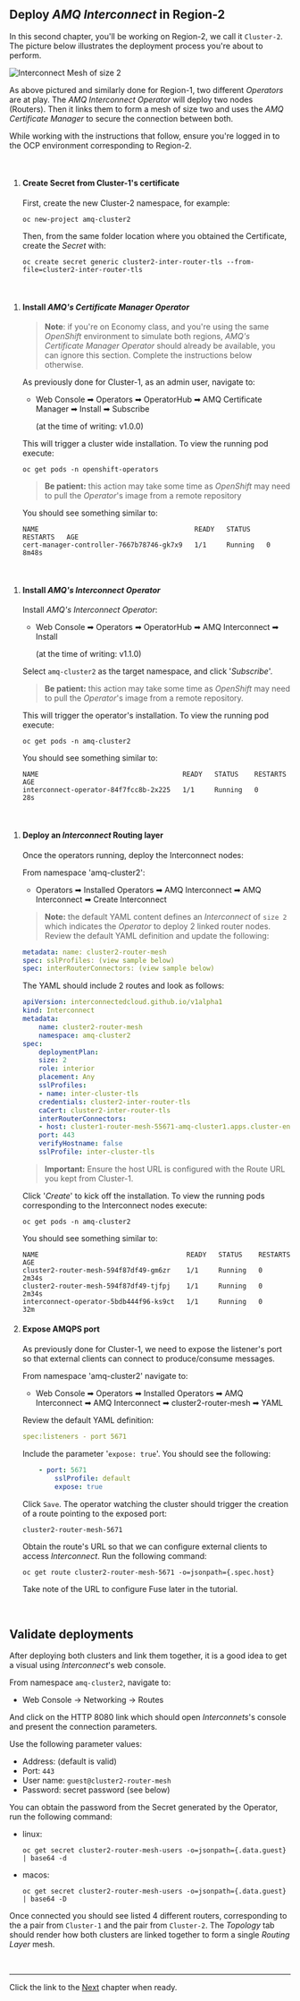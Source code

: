 ## Deploy *AMQ Interconnect* in Region-2

In this second chapter, you'll be working on Region-2, we call it `Cluster-2`. The picture below illustrates the deployment process you're about to perform. 


![](./images/region-2-intro.png "Interconnect Mesh of size 2")


As above pictured and similarly done for Region-1, two different *Operators* are at play. The *AMQ Interconnect Operator* will deploy two nodes (Routers). Then it links them to form a mesh of size two and uses the *AMQ Certificate Manager* to secure the connection between both. 

While working with the instructions that follow, ensure you're logged in to the OCP environment corresponding to Region-2.

<br/>


1. #### Create Secret from Cluster-1's certificate

	First, create the new Cluster-2 namespace, for example:

	   oc new-project amq-cluster2

	Then, from the same folder location where you obtained the Certificate, create the *Secret* with:

	   oc create secret generic cluster2-inter-router-tls --from-file=cluster2-inter-router-tls

<br/>

1. #### Install *AMQ's Certificate Manager Operator*

	>**Note**: if you're on Economy class, and you're using the same *OpenShift* environment to simulate both regions, *AMQ's Certificate Manager Operator* should already be available, you can ignore this section. Complete the instructions below otherwise.

	As previously done for Cluster-1, as an admin user, navigate to:

	 - Web Console ➡ Operators ➡ OperatorHub ➡ AMQ Certificate Manager ➡ Install ➡ Subscribe

		(at the time of writing: v1.0.0)

	This will trigger a cluster wide installation. To view the running pod execute:

	   oc get pods -n openshift-operators

	>**Be patient:** this action may take some time as *OpenShift* may need to pull the *Operator*'s image from a remote repository

	You should see something similar to:

	```
	NAME                                       READY   STATUS    RESTARTS   AGE
	cert-manager-controller-7667b78746-gk7x9   1/1     Running   0          8m48s
	```

<br/>

1. #### Install *AMQ's Interconnect Operator*

	Install *AMQ's Interconnect Operator*:

	- Web Console ➡ Operators ➡ OperatorHub ➡ AMQ Interconnect ➡ Install 

		(at the time of writing: v1.1.0)

	Select `amq-cluster2` as the target namespace, and click '*Subscribe*'.

	>**Be patient:** this action may take some time as *OpenShift* may need to pull the *Operator*'s image from a remote repository.

	This will trigger the operator's installation. To view the running pod execute:

	   oc get pods -n amq-cluster2

	You should see something similar to:
	```
	NAME                                    READY   STATUS    RESTARTS   AGE
	interconnect-operator-84f7fcc8b-2x225   1/1     Running   0          28s
	```

<br/>


1. #### Deploy an *Interconnect* Routing layer

	Once the operators running, deploy the Interconnect nodes:

	From namespace 'amq-cluster2':

	- Operators ➡ Installed Operators ➡ AMQ Interconnect ➡ AMQ Interconnect ➡ Create Interconnect

	>**Note:** the default YAML content defines an *Interconnect* of `size 2` which indicates the *Operator* to deploy 2 linked router nodes.
	Review the default YAML definition and update the following:

	```yaml
	metadata: name: cluster2-router-mesh
	spec: sslProfiles: (view sample below)
	spec: interRouterConnectors: (view sample below)
	```

	The YAML should include 2 routes and look as follows:

	```yaml
	apiVersion: interconnectedcloud.github.io/v1alpha1
	kind: Interconnect
	metadata:
		name: cluster2-router-mesh
		namespace: amq-cluster2
	spec:
		deploymentPlan:
		size: 2
		role: interior
		placement: Any
		sslProfiles:
		- name: inter-cluster-tls
		credentials: cluster2-inter-router-tls
		caCert: cluster2-inter-router-tls
		interRouterConnectors:
		- host: cluster1-router-mesh-55671-amq-cluster1.apps.cluster-env.env.example.opentlc.com
		port: 443
		verifyHostname: false
		sslProfile: inter-cluster-tls
	```

	>**Important:**
		Ensure the host URL is configured with the Route URL you kept from Cluster-1.


	Click '*Create*' to kick off the installation. To view the running pods corresponding to the Interconnect nodes execute:

	   oc get pods -n amq-cluster2

	You should see something similar to:

	```
	NAME                                     READY   STATUS    RESTARTS   AGE
	cluster2-router-mesh-594f87df49-gm6zr    1/1     Running   0          2m34s
	cluster2-router-mesh-594f87df49-tjfpj    1/1     Running   0          2m34s
	interconnect-operator-5bdb444f96-ks9ct   1/1     Running   0          32m
	```

1. #### Expose AMQPS port

	As previously done for Cluster-1, we need to expose the listener's port so that external clients can connect to produce/consume messages.

	From namespace 'amq-cluster2' navigate to:

	- Web Console ➡ Operators ➡ Installed Operators ➡ AMQ Interconnect ➡ AMQ Interconnect ➡ cluster2-router-mesh ➡ YAML

	Review the default YAML definition:

	```yaml
	spec:listeners - port 5671
	```
	Include the parameter '`expose: true`'. You should see the following:

	```yaml
		- port: 5671
			sslProfile: default
			expose: true
	```
	Click `Save`. The operator watching the cluster should trigger the creation of a route pointing to the exposed port:

	   cluster2-router-mesh-5671

	Obtain the route's URL so that we can configure external clients to access *Interconnect*. Run the following command:

	   oc get route cluster2-router-mesh-5671 -o=jsonpath={.spec.host}

	Take note of the URL to configure Fuse later in the tutorial.

</br>

## Validate deployments

After deploying both clusters and link them together, it is a good idea to get a visual using *Interconnect*'s web console.

From namespace `amq-cluster2`, navigate to:

 - Web Console -> Networking -> Routes

And click on the HTTP 8080 link which should open *Interconnets*'s console and present the connection parameters.

Use the following parameter values:

 - Address: (default is valid)
 - Port: `443`
 - User name:
		`guest@cluster2-router-mesh`
 - Password:
		secret password (see below)

You can obtain the password from the Secret generated by the Operator, run the following command:

- linux:

	  oc get secret cluster2-router-mesh-users -o=jsonpath={.data.guest} | base64 -d

- macos:
		
	  oc get secret cluster2-router-mesh-users -o=jsonpath={.data.guest} | base64 -D


Once connected you should see listed 4 different routers, corresponding to the a pair from `Cluster-1` and the pair from `Cluster-2`. The *Topology* tab should render how both clusters are linked together to form a single *Routing Layer* mesh.




</br>

---


Click the link to the [Next](./chapter3.md) chapter when ready. 